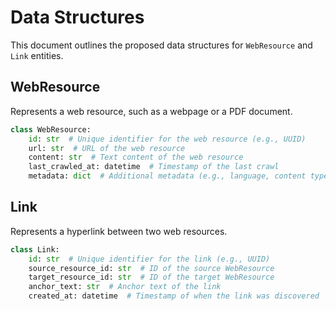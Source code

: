 # Data Structures

This document outlines the proposed data structures for `WebResource` and `Link` entities.

## WebResource

Represents a web resource, such as a webpage or a PDF document.

```python
class WebResource:
    id: str  # Unique identifier for the web resource (e.g., UUID)
    url: str  # URL of the web resource
    content: str  # Text content of the web resource
    last_crawled_at: datetime  # Timestamp of the last crawl
    metadata: dict  # Additional metadata (e.g., language, content type)
```

## Link

Represents a hyperlink between two web resources.

```python
class Link:
    id: str  # Unique identifier for the link (e.g., UUID)
    source_resource_id: str  # ID of the source WebResource
    target_resource_id: str  # ID of the target WebResource
    anchor_text: str  # Anchor text of the link
    created_at: datetime  # Timestamp of when the link was discovered
```
